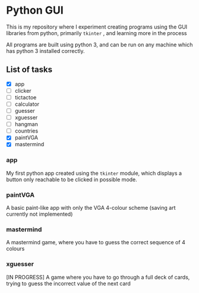 # Python GUI

This is my repository where I experiment creating programs using the GUI libraries from python, primarily `tkinter` , and learning more in the process

All programs are built using python 3, and can be run on any machine which has python 3 installed correctly.

## List of tasks

- [x] app
- [ ] clicker
- [ ] tictactoe
- [ ] calculator
- [ ] guesser
- [ ] xguesser
- [ ] hangman
- [ ] countries
- [x] paintVGA
- [x] mastermind

### app

My first python app created using the `tkinter` module, which displays a button only reachable to be clicked in possible mode.

### paintVGA

A basic paint-like app with only the VGA 4-colour scheme (saving art currently not implemented)

### mastermind

A mastermind game, where you have to guess the correct sequence of 4 colours

### xguesser

[IN PROGRESS] A game where you have to go through a full deck of cards, trying to guess the incorrect value of the next card
